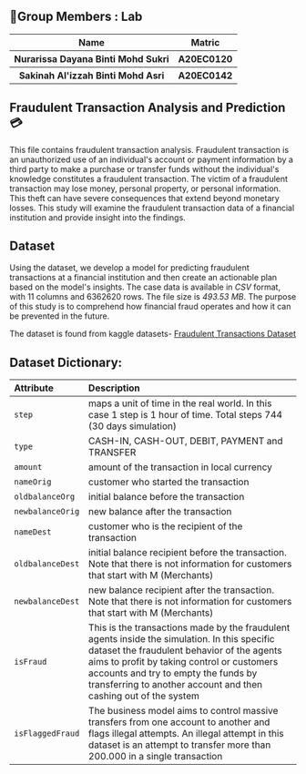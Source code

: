 ## 🥼Group Members : Lab

<table>

<tr>

  <th>Name</th>

  <th>Matric</th>

<tr>  

  <th>Nurarissa Dayana Binti Mohd Sukri</th>

  <th>A20EC0120</th>

 </tr>

 <tr>

   <th>Sakinah Al'izzah Binti Mohd Asri</th> 

   <th>A20EC0142</th>

 </tr>

 </table>
 
## Fraudulent Transaction Analysis and Prediction 💳

This file contains fraudulent transaction analysis. Fraudulent transaction is an unauthorized use of an individual's account or payment information by a third party to make a purchase or transfer funds without the individual's knowledge constitutes a fraudulent transaction. The victim of a fraudulent transaction may lose money, personal property, or personal information. This theft can have severe consequences that extend beyond monetary losses. This study will examine the fraudulent transaction data of a financial institution and provide insight into the findings.

## Dataset

Using the dataset, we develop a model for predicting fraudulent transactions at a financial institution and then create an actionable plan based on the model's insights. The case data is available in *CSV* format, with 11 columns and 6362620 rows. The file size is *493.53 MB*. The purpose of this study is to comprehend how financial fraud operates and how it can be prevented in the future.

The dataset is found from kaggle datasets- [Fraudulent Transactions Dataset](https://www.kaggle.com/datasets/chitwanmanchanda/fraudulent-transactions-data)

## Dataset Dictionary:

|Attribute|Description|
|:--------|:----------|
|`step`|maps a unit of time in the real world. In this case 1 step is 1 hour of time. Total steps 744 (30 days simulation)|
|`type`|CASH-IN, CASH-OUT, DEBIT, PAYMENT and TRANSFER|
|`amount`|amount of the transaction in local currency|
|`nameOrig`|customer who started the transaction|
|`oldbalanceOrg`|initial balance before the transaction|
|`newbalanceOrig`|new balance after the transaction|
|`nameDest`|customer who is the recipient of the transaction|
|`oldbalanceDest`|initial balance recipient before the transaction. Note that there is not information for customers that start with M (Merchants)|
|`newbalanceDest`|new balance recipient after the transaction. Note that there is not information for customers that start with M (Merchants)|
|`isFraud`|This is the transactions made by the fraudulent agents inside the simulation. In this specific dataset the fraudulent behavior of the agents aims to profit by taking control or customers accounts and try to empty the funds by transferring to another account and then cashing out of the system|
|`isFlaggedFraud`|The business model aims to control massive transfers from one account to another and flags illegal attempts. An illegal attempt in this dataset is an attempt to transfer more than 200.000 in a single transaction|
